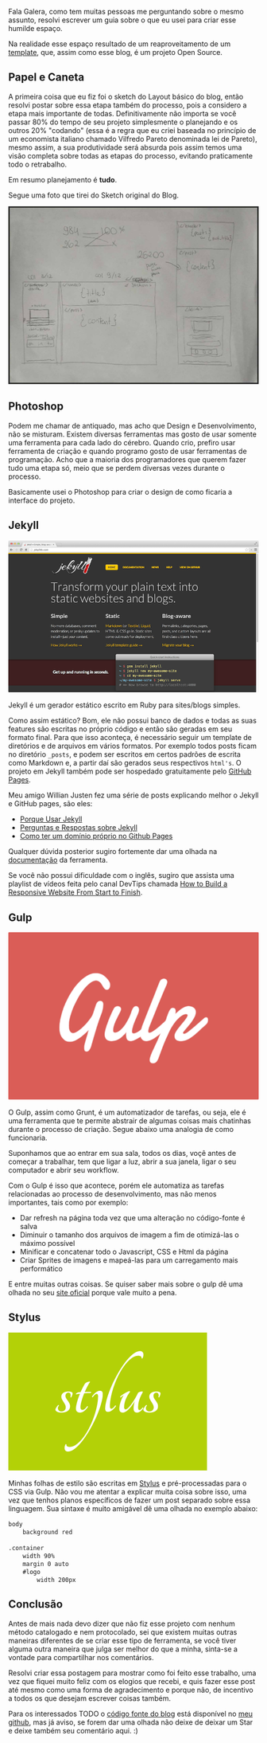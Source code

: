 
Fala Galera, como tem muitas pessoas me perguntando sobre o mesmo assunto, resolvi escrever um guia sobre o que eu usei para criar esse humilde espaço.

Na realidade esse espaço resultado de um reaproveitamento de um [template](https://github.com/willianjusten/will-jekyll-template), que, assim como esse blog, é um projeto Open Source.

## Papel e Caneta

A primeira coisa que eu fiz foi o sketch do Layout básico do blog, então resolvi postar sobre essa etapa também do processo, pois a considero a etapa mais importante de todas. Definitivamente não importa se você passar 80% do tempo de seu projeto simplesmente o planejando e os outros 20% "codando" (essa é a regra que eu criei baseada no princípio de um economista italiano chamado Vilfredo Pareto denominada lei de Pareto), mesmo assim, a sua produtividade será absurda pois assim temos uma visão completa sobre todas as etapas do processo, evitando praticamente todo o retrabalho.

Em resumo planejamento é **tudo**.

Segue uma foto que tirei do Sketch original do Blog.

[![Sketch do blog](/posts/tecnologias-que-usei-no-blog/sketch.jpg)](http://lucasmaiaesilva.com.br/posts/tecnologias-que-usei-no-blog/sketch.jpg)

## Photoshop

Podem me chamar de antiquado, mas acho que Design e Desenvolvimento, não se misturam. Existem diversas ferramentas mas gosto de usar somente uma ferramenta para cada lado do cérebro. Quando crio, prefiro usar ferramenta de criação e quando programo gosto de usar ferramentas de programação. Acho que a maioria dos programadores que querem fazer tudo uma etapa só, meio que se perdem diversas vezes durante o processo.

Basicamente usei o Photoshop para criar o design de como ficaria a interface do projeto.


## Jekyll

![WebSite Jekyll](/posts/tecnologias-que-usei-no-blog/jekyll-site.jpg)

Jekyll é um gerador estático escrito em Ruby para sites/blogs simples.

Como assim estático? Bom, ele não possui banco de dados e todas as suas features são escritas no próprio código e então são geradas em seu formato final. Para que isso aconteça, é necessário seguir um template de diretórios e de arquivos em vários formatos. Por exemplo todos posts ficam no diretório `_posts`, e podem ser escritos em certos padrões de escrita como Markdown e, a partir daí são gerados seus respectivos `html's`. O projeto em Jekyll também pode ser hospedado gratuitamente pelo [GitHub Pages](https://pages.github.com/). 

Meu amigo Willian Justen fez uma série de posts explicando melhor o Jekyll e GitHub pages, são eles:

* [Porque Usar Jekyll](http://willianjusten.com.br/por-que-usar-jekyll/)
* [Perguntas e Respostas sobre Jekyll](http://willianjusten.com.br/perguntas-e-respostas-jekyll/)
* [Como ter um domínio próprio no Github Pages](http://willianjusten.com.br/dominio-proprio-no-github-pages/)

Qualquer dúvida posterior sugiro fortemente dar uma olhada na [documentação](https://jekyllrb.com/docs/home/) da ferramenta.

Se você não possui dificuldade com o inglês, sugiro que assista uma playlist de vídeos feita pelo canal DevTips chamada [How to Build a Responsive Website From Start to Finish](https://www.youtube.com/watch?v=T6jKLsxbFg4&list=PLqGj3iMvMa4KQZUkRjfwMmTq_f1fbxerI).

## Gulp

![imagem gulp](/posts/tecnologias-que-usei-no-blog/gulp-fit.png)

O Gulp, assim como Grunt, é um automatizador de tarefas, ou seja, ele é uma ferramenta que te permite abstrair de algumas coisas mais chatinhas durante o processo de criação. Segue abaixo uma analogia de como funcionaria.

Suponhamos que ao entrar em sua sala, todos os dias, voçê antes de começar a trabalhar, tem que ligar a luz, abrir a sua janela, ligar o seu computador e abrir seu workflow.

Com o Gulp é isso que acontece, porém ele automatiza as tarefas relacionadas ao processo de desenvolvimento, mas não menos importantes, tais como por exemplo:

* Dar refresh na página toda vez que uma alteração no código-fonte é salva
* Diminuir o tamanho dos arquivos de imagem a fim de otimizá-las o máximo possível
* Minificar e concatenar todo o Javascript, CSS e Html da página
* Criar Sprites de imagens e mapeá-las para um carregamento mais performático

E entre muitas outras coisas. Se quiser saber mais sobre o gulp dê uma olhada no seu [site oficial](http://gulpjs.com/) porque vale muito a pena.


## Stylus

![Logo Stylus](/posts/tecnologias-que-usei-no-blog/stylus-thumb.png)

Minhas folhas de estilo são escritas em [Stylus](https://learnboost.github.io/stylus/) e pré-processadas para o CSS via Gulp. Não vou me atentar a explicar muita coisa sobre isso, uma vez que tenhos planos específicos de fazer um post separado sobre essa linguagem. Sua sintaxe é muito amigável dê uma olhada no exemplo abaixo:

```styl
body
	background red

.container
	width 90%
	margin 0 auto
	#logo
		width 200px
```

## Conclusão

Antes de mais nada devo dizer que não fiz esse projeto com nenhum método catalogado e nem protocolado, sei que existem muitas outras maneiras diferentes de se criar esse tipo de ferramenta, se você tiver alguma outra maneira que julga ser melhor do que a minha, sinta-se a vontade para compartilhar nos comentários.

Resolvi criar essa postagem para mostrar como foi feito esse trabalho, uma vez que fiquei muito feliz com os elogios que recebi, e quis fazer esse post até mesmo como uma forma de agradecimento e porque não, de incentivo a todos os que desejam escrever coisas também.

Para os interessados TODO o [código fonte do blog](https://github.com/lucasmaiaesilva/lucasmaiaesilva.github.io) está disponível no [meu github](https://github.com/lucasmaiaesilva), mas já aviso, se forem dar uma olhada não deixe de deixar um Star e deixe também seu comentário aqui. :)